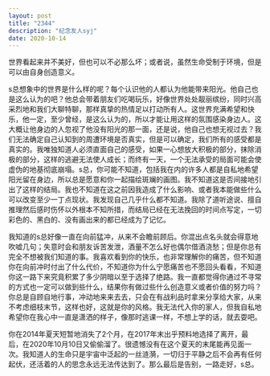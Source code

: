 ```yaml
---
layout: post
title: "2344"
description: "纪念友人syj"
date: 2020-10-14
---
```

世界看起来并不美好，但也可以不必那么坏；或者说，虽然生命受制于环境，但是可以由自身创造意义。

s总想象中的世界是什么样的呢？每个认识他的人都认为他能带来阳光。他自己也是这么认为的吧？他总会带着朋友们吃喝玩乐，好像世界处处靓丽缤纷，同时兴高采烈地和我们大聊特聊，那样真挚的热情足以打动所有人。这世界充满希望和快乐，他一定，至少曾经，是这么认为的，所以才能让用这样的氛围感染身边人。这大概让他身边的人忽视了他没有阳光的那一面，还是说，他自己也想无视过去？我们无法确定自己认知到的周遭环境是否真实，但是可以确定，我们所有的感受都是真实的。我唯独知道人必须直面自己的感受，如果一心想放大积极的部分，抹除消极的部分，这样的逃避无法使人成长；而终有一天，一个无法承受的局面可能会使虚伪的地基彻底崩塌。s总，你可能不知道，包括我在内的许多人都是自私地希望阳光留在身边，所以总是愿意和你一起描绘斑斓的画图。我不知道这是否间接地引出了这样的结局。我也不知道在这之前因我造成了什么影响、或者我本能做些什么可以改变至少一丁点现状。我发现自己几乎什么都不知道。我除了道听途说、擅自推理然后感时伤怀以外根本不知所措，而结局已经在无法挽回的时间点写定，一切彩色的、黑白的、没有画出来的都已经成为了记忆。

我知道的s总好像一直在向前猛冲，从来不会瞻前顾后。你混出点名头就会得意地吹嘘几句；失意时会和朋友诉苦发泄，酒量不怎么好也偶尔借酒浇愁；但是你总有完全不想被我们知道的事。我喜欢看到你的快乐，也非常理解你的痛苦，但不知道你在向前冲时付出了什么代价，不知道你为什么宁愿痛苦也不愿回头看看，不知道你这一路下来究竟积累了多少阴暗以至于选择了绝路。我一直都觉得你通过不寻常的方式也一定可以做到些什么，结果你有做过些什么创造意义或者价值的努力吗？你总是自顾自地行事，冲动地来来去去，只会在有战利品时拿来分享给大家，从来不考虑细枝末节，这样也好，这就是你的风格。我无法代入你的家人，但我自私地希望你在我心中一直是潇洒的样子，像那时逃课一样，不想上学的话，就去耍吧。

你在2014年夏天短暂地消失了2个月，在2017年末出乎预料地选择了离开，最后，在2020年10月10日又偷偷溜了。很遗憾没有在这个夏天的末尾能再见面一次。我知道人的生命只是宇宙中泛起的一丝涟漪，一切归于平静之后不会再有任何起伏，还活着的人的思念永远无法传达到了。那么最后是告别，一路走好，s总。
